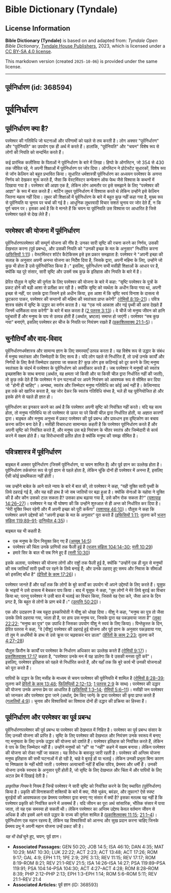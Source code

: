 # Bible Dictionary (Tyndale)

## License Information

**Bible Dictionary (Tyndale)** is based on and adapted from: _Tyndale Open Bible Dictionary_, [Tyndale House Publishers](https://tyndaleopenresources.com/), 2023, which is licensed under a [CC BY-SA 4.0 license](https://creativecommons.org/licenses/by-sa/4.0/legalcode.en).

This markdown version (created `2025-10-06`) is provided under the same license.



--------------------------------

## पूर्वनिर्धारण (id: 368594)

पूर्वनिर्धारण
=============

पूर्वनिर्धारण क्या है?
----------------------

परमेश्वर की गतिविधि जो घटनाओं और परिणामों को पहले से तय करती है। लोग अक्सर "पूर्वनिर्धारण" और "पूर्वनियति" का उपयोग एक ही अर्थ में करते हैं। हालांकि, "पूर्वनियति" और "चयन" विशेष रूप से लोगों की नियति को सन्दर्भित करते हैं।

कई प्रारंभिक कलीसिया के पिताओं ने पूर्वनिर्धारण के बारे में लिखा। हिप्पो के ऑगस्टिन, जो 354 से 430 तक जीवित रहे, ने अपनी शिक्षाओं में पूर्वनिर्धारण पर जोर दिया। ऑगस्टिन ने प्रोटेस्टेंट सुधारकों, विशेष रूप से जॉन केल्विन को बहुत प्रभावित किया। सुधारित धर्मशास्त्री पूर्वनिर्धारण का अध्ययन परमेश्वर के अनन्त निर्णय को देखकर शुरू करते हैं, जैसा कि वेस्टमिंस्टर कन्फेशन ऑफ फेथ जैसे विश्वास के कथनों में दिखाया गया है। परमेश्वर की आज्ञा एक है, लेकिन लोग आमतौर पर इसे समझाने के लिए "परमेश्वर की आज्ञा" के रूप में बात करते हैं। मार्टिन लूथर पूर्वनिर्धारण में विश्वास करते थे लेकिन उन्होंने इसे केल्विन जितना महत्व नहीं दिया। लूथर की शिक्षाओं में पूर्वनिर्धारण के बारे में बहुत कुछ नहीं कहा गया है, मुख्य रूप से पूर्वनियति या चुनाव पर चर्चा की गई है। आधुनिक लूथरवादी विचार सशर्त चुनाव पर जोर देते हैं, न कि पूर्ण चयन पर। इसका अर्थ है कि वे मानते हैं कि चयन या पूर्वनियति उस विश्वास पर आधारित है जिसे परमेश्वर पहले से देख लेते हैं।

परमेश्वर की योजना में पूर्वनिर्धारण
-----------------------------------

पूर्वनिर्धारणपरमेश्वर की सम्पूर्ण योजना की नींव है: उनका सारी सृष्टि की रचना करने का निर्णय, उसकी देखभाल करना (पूर्व प्रबन्ध), और उसकी नियति को "उनकी इच्छा के मत के अनुसार" निर्धारित करना ([इफिसियों 1:11](https://ref.ly/Eph1:11))। वेस्टमिंस्टर शॉर्टर कैटेकिसम इसे इस प्रकार समझाता है: परमेश्वर ने "अपनी इच्छा की सलाह के अनुसार अपनी अनन्त योजना का निर्देश दिया है, जिसके द्वारा, अपनी महिमा के लिए, उन्होंने जो कुछ भी होता है उसे पूर्वनियोजित किया है।" इसलिए, पूर्वनिर्धारण सभी मसीही शिक्षाओं के आधार पर है, क्योंकि यह पूरे संसार, सारी सृष्टि और उसमें सब कुछ के इतिहास और नियति के बारे में है।

प्रेरित पौलुस ने सृष्टि की पूर्णता के लिए परमेश्वर की योजना के बारे में कहा: “सृष्टि परमेश्वर के पुत्रों के प्रकट होने की बड़ी आशा से प्रतीक्षा कर रही है। क्योंकि सृष्टि को व्यर्थता के अधीन किया गया था, अपनी इच्छा से नहीं, पर उसके द्वारा जिसने इसे अधीन किया, इस आशा में कि सृष्टि स्वयं विनाश के दासत्व से छुटकारा पाकर, परमेश्वर की सन्तानों की महिमा की स्वतंत्रता प्राप्त करेगी” ([रोमियों 8:19–21](https://ref.ly/Rom8:19-Rom8:21))। पवित्र शास्त्र संक्षेप में सृष्टि के उद्धार का वर्णन करता है। यह "एक नये आकाश और नई पृथ्वी की आस देखते हैं जिनमें धार्मिकता वास करेगी" के बारे में बात करता है ([2 पतरस 3:13](https://ref.ly/2Pet3:13))। वे चीजें जो मनुष्य जीवन को हानि पहुंचाती हैं और मनुष्य के पाप से उत्पन्न होती हैं (अर्थात, भ्रष्टता) समाप्त हो जाएंगी। परमेश्वर “सब कुछ नया” बनाएंगे, इसलिए परमेश्वर हर चीज के नियति पर नियंत्रण रखते हैं ([प्रकाशितवाक्य 21:1–5](https://ref.ly/Rev21:1-Rev21:5))।

चुनौतियाँ और वाद\-विवाद
-----------------------

पूर्वनिर्धारणधर्मशास्त्र और सामान्य ज्ञान के लिए समस्याएँ उत्पन्न करता है। यह विशेष रूप से उद्धार के संबंध में मनुष्य स्वतंत्रता और जिम्मेदारी के लिए सत्य है। यदि लोग पहले से निर्धारित हैं, तो उन्हें उनके कार्यों और निर्णयों के लिए कैसे जिम्मेदार ठहराया जा सकता है? कुछ लोग इस कठिनाई को दूर करने के लिए मनुष्य स्वतंत्रता के संदर्भ में परमेश्वर के पूर्वनिर्धारण को अस्वीकार करते हैं। जब परमेश्वर ने मनुष्यों को स्वतंत्र इच्छाशक्ति के साथ बनाया (अर्थात, वह क्षमता जो किसी और या किसी चीज़ द्वारा निर्धारित नहीं की जाती), तो कुछ तर्क देते हैं कि परमेश्वर ने उन घटनाओं पर अपने नियंत्रण को आवश्यक रूप से सीमित कर दिया जो "होनी ही चाहिए"। अन्यथा, स्वतंत्र और जिम्मेदार मनुष्य गतिविधि का कोई अर्थ नहीं है। केल्विनवाद इस तर्क को खारिज करता है, यह जोर देकर कि स्वतंत्र गतिविधि संभव है, भले ही यह पूर्वनियोजित हो और इसके होने से पहले ही ज्ञात हो।

पूर्वनिर्धारण का इनकार करने का अर्थ है कि परमेश्वर अपनी सृष्टि को नियंत्रित नहीं करते। यदि यह सत्य होता, तो मनुष्य गतिविधि या तो परमेश्वर से ऊपर या परे किसी चीज़ द्वारा निर्धारित होती, या अज्ञात कारणों द्वारा। बाइबल और मनुष्य अनुभव में प्रकट परमेश्वर की पूर्व प्रबन्ध और प्रावधान इस दृष्टिकोण का बचाव करना कठिन बना देते हैं। मसीही विचारधारा सामान्यतः कहती है कि परमेश्वर पूर्वनिर्धारण करते हैं और अपनी सृष्टि को नियंत्रित करते हैं, और मनुष्य उस बड़े नियंत्रण के भीतर स्वतंत्र और जिम्मेदारी से कार्य करने में सक्षम होते हैं। यह विरोधाभासी प्रतीत होता है क्योंकि मनुष्य की समझ सीमित है।

पवित्रशास्त्र में पूर्वनिर्धारण
-------------------------------

बाइबल में अक्सर पूर्वनिर्धारण (जिसमें पूर्वनिर्धारण, या चयन शामिल है) और पूर्व ज्ञान का उल्लेख होता है। पूर्वनिर्धारण तर्कसंगत रूप से पूर्व ज्ञान से पहले होता है, लेकिन चूंकि दोनों ही परमेश्वर में अनन्त हैं, इसलिए ऐसी कोई प्राथमिकता नहीं होती।

जब उन्होंने बाबेल के आने वाले न्याय के बारे में बात की, तो परमेश्वर ने कहा, “यही युक्ति सारी पृथ्वी के लिये ठहराई गई है, और यह वही हाथ है जो सब जातियों पर बढ़ा हुआ है। क्योंकि सेनाओं के यहोवा ने युक्ति की है और कौन उसको टाल सकता है? उसका हाथ बढ़ाया गया है, उसे कौन रोक सकता है?” ([यशायाह 14:26–27](https://ref.ly/Isa14:26-Isa14:27))। परमेश्वर ने यह भी घोषणा की कि उन्होंने शुरुआत से ही अन्त को निर्धारित कर दिया है। “मेरी युक्ति स्थिर रहेगी और मैं अपनी इच्छा को पूरी करूँगा” ([यशायाह 46:10](https://ref.ly/Isa46:10))। पौलुस ने कहा कि परमेश्वर अपने उद्देश्यों को “अपनी इच्छा के मत के अनुसार” पूरा करते हैं ([इफिसियों 1:11](https://ref.ly/Eph1:11); तुलना करें [भजन संहिता 119:89–91](https://ref.ly/Ps119:89-Ps119:91); [दानिय्येल 4:35](https://ref.ly/Dan4:35))।

बाइबल यह भी कहती है:

* एक मनुष्य के दिन नियुक्त किए गए हैं ([अय्यूब 14:5](https://ref.ly/Job14:5))
* परमेश्वर की चिंता उनके प्राणियों तक फैली हुई है ([भजन संहिता 104:14–30](https://ref.ly/Ps104:14-Ps104:30); [मत्ती 10:29](https://ref.ly/Matt10:29))
* हमारे सिर के बाल भी सब गिने हुए हैं ([मत्ती 10:30](https://ref.ly/Matt10:30))

इसके अलावा, परमेश्वर की योजना लोगों और राष्ट्रों तक फैली हुई है, क्योंकि "उन्होंनें एक ही मूल से मनुष्यों की सब जातियाँ सारी पृथ्वी पर रहने के लिये बनाई हैं; और उनके ठहराए हुए समय और निवास के सीमाओं को इसलिए बाँधा है" ([प्रेरितों के काम 17:26](https://ref.ly/Acts17:26))। 

परमेश्वर जानते हैं और यहाँ तक कि लोगों के बुरे कार्यों का उपयोग भी अपने उद्देश्यों के लिए करते हैं। यूसुफ के भाइयों ने उसे दासत्व में बेचकर पाप किया। बाद में यूसुफ ने कहा, "तुम लोगों ने मेरे लिये बुराई का विचार किया था; परन्तु परमेश्वर ने उसी बात में भलाई का विचार किया, जिससे वह ऐसा करे, जैसा आज के दिन प्रगट है, कि बहुत से लोगों के प्राण बचे हैं।" ([उत्पत्ति 50:20](https://ref.ly/Gen50:20))।

एक और उदाहरण है जब यहूदा इस्करियोती ने यीशु को धोखा दिया। यीशु ने कहा, "मनुष्य का पुत्र तो जैसा उसके लिये ठहराया गया, जाता ही है, पर हाय उस मनुष्य पर, जिसके द्वारा वह पकड़वाया जाता है" ([लूका 22:22;](https://ref.ly/Luke22:22) “मनुष्य का पुत्र“ एक उपाधि है जिसका उपयोग यीशु ने स्वयं के लिए किया)। पिन्तेकुस्त के दिन, प्रेरित पतरस ने कहा, "वे \[यीशु] परमेश्वर की ठहराई हुई योजना और पूर्व ज्ञान के अनुसार पकड़वाया गया, तो तुम ने अधर्मियों के हाथ से उसे क्रूस पर चढ़वाकर मार डाला" ([प्रेरितों के काम 2:23](https://ref.ly/Acts2:23); तुलना करें [4:27–28](https://ref.ly/Acts4:27-Acts4:28))

पौलुस फ़िरौन के कार्यों पर परमेश्वर के निर्धारण अधिकार का उल्लेख करते हैं ([रोमियों 9:17](https://ref.ly/Rom9:17))। [प्रकाशितवाक्य 17:17](https://ref.ly/Rev17:17) कहता है, "परमेश्वर उनके मन में यह डालेगा कि वे उसकी मनसा पूरी करें"। इसलिए, परमेश्वर इतिहास को पहले से निर्धारित करते हैं, और यहाँ तक कि बुरे कार्य भी उनकी योजनाओं को पूरा करते हैं।

पापियों के उद्धार के लिए मसीह के माध्यम से चयन परमेश्वर की पूर्वनियति में शामिल है ([रोमियों 8:28–39](https://ref.ly/Rom8:28-Rom8:39); तुलना करें [प्रेरितों के काम 13:48](https://ref.ly/Acts13:48); [फिलिप्पियों 2:12–13](https://ref.ly/Phil2:12-Phil2:13); [1 पतरस 2:9](https://ref.ly/1Pet2:9) के साथ)। परमेश्वर की उद्धार की योजना उनके अनन्त प्रेम पर आधारित है ([इफिसियों 1:3–14](https://ref.ly/Eph1:3-Eph1:14); [रोमियों 5:6–11](https://ref.ly/Rom5:6-Rom5:11))। मसीही जन परमेश्वर को जानकर और परमेश्वर द्वारा जाने (अर्थात्, प्रेम किए जाने) के द्वारा परमेश्वर की कृपा प्राप्त करते हैं ([गलातियों 4:9](https://ref.ly/Gal4:9))। चुनाव और विश्वासियों का विश्वास दोनों ही उद्धार की प्रक्रिया का हिस्सा हैं।

पूर्वनिर्धारण और परमेश्वर का पूर्व प्रबन्ध
------------------------------------------

पूर्वनिर्धारणपरमेश्वर की पूर्व प्रबन्ध या परमेश्वर की देखभाल में निहित है। परमेश्वर का पूर्व प्रबन्ध संसार के लिए उनकी योजना की प्राप्ति है। सृष्टि के लिए परमेश्वर की देखभाल और नियंत्रण उनके स्वरूप में बनाए गए मनुष्यता के लिए उनके उद्धार की योजना को दर्शाते हैं। परमेश्वर इतिहास को नियंत्रित करते हैं, लेकिन वे पाप के लिए जिम्मेदार नहीं हैं। उन्होंने मनुष्यों को "हाँ" या "नहीं" कहने में सक्षम बनाया। लेकिन परमेश्वर की योजना को रोका नहीं जा सकता। यह विरोध के बावजूद जारी रहती है। परमेश्वर की अन्तिम योजना मनुष्य इतिहास की सभी घटनाओं में हो रही है, चाहे वे बुराई हों या भलाई। लेकिन उनकी प्रभुता बिना कारण या निष्पक्षता के नहीं थोपी जाती। परमेश्वर अत्याचारी नहीं हैं बल्कि पवित्र, प्रेममय और धर्मी हैं। उनकी योजना उनके स्वभाव के अनुसार पूरी होती है, जो सृष्टि के लिए देखभाल और चिंता में और पापियों के लिए अटल प्रेम में दिखाई देती है।

*प्राकृतिक नियम* वे नियम हैं जिन्हें परमेश्वर ने सारी सृष्टि को नियंत्रित करने के लिए स्थापित (पूर्वनिर्धारण) किया है। प्रकृति की विनाशकारी शक्तियों के बारे में क्या, जैसे भूकंप, बवंडर, और तूफान? ऐसे स्पष्ट बुराईयों की आवश्यकता एक प्रेममय परमेश्वर द्वारा बनाए गए संसार में क्यों है? इसका मतलब यह नहीं है कि परमेश्वर प्रकृति को नियंत्रित करने में असमर्थ हैं। यदि जीवन का पूरा अर्थ सांसारिक, भौतिक संसार में पाया जाता, तो यह एक समस्या हो सकती थी। लेकिन परमेश्वर का अन्तिम उद्देश्य केवल वर्तमान जीवन से अधिक है और इसमें आने वाले उद्धार के राज्य की पूर्णता शामिल है ([प्रकाशितवाक्य 11:15](https://ref.ly/Rev11:15); [21:1–4](https://ref.ly/Rev21:1-Rev21:4))। पूर्वनिर्धारण एक महान रहस्य है, लेकिन यह विश्वासियों को आनन्द और सुख प्रदान करना चाहिए जिनके प्रेममय प्रभु ने अपनी महान योजना उन्हें प्रकट की है।

*यह भी देखें* चुने हुए, चयन; पूर्व ज्ञान। 

* **Associated Passages:** GEN 50:20; JOB 14:5; ISA 46:10; DAN 4:35; MAT 10:29; MAT 10:30; LUK 22:22; ACT 2:23; ACT 13:48; ACT 17:26; ROM 9:17; GAL 4:9; EPH 1:11; 1PE 2:9; 2PE 3:13; REV 11:15; REV 17:17; ROM 8:19–ROM 8:21; REV 21:1–REV 21:5; ISA 14:26–ISA 14:27; PSA 119:89–PSA 119:91; PSA 104:14–PSA 104:30; ACT 4:27–ACT 4:28; ROM 8:28–ROM 8:39; PHP 2:12–PHP 2:13; EPH 1:3–EPH 1:14; ROM 5:6–ROM 5:11; REV 21:1–REV 21:4
* **Associated Articles:** पूर्व ज्ञान (ID: 368593)

